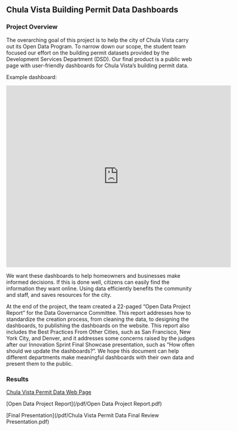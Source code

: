 ## Chula Vista Building Permit Data Dashboards

### Project Overview
The overarching goal of this project is to help the city of Chula Vista carry out its Open Data Program. To narrow down our scope, the student team focused our effort on the building permit datasets provided by the Development Services Department (DSD). Our final product is a public web page with user-friendly dashboards for Chula Vista’s building permit data.

Example dashboard:
<iframe width="600" height="486" src="https://app.powerbi.com/view?r=eyJrIjoiYzdiYWZmZTMtMmRmNC00NTk4LTgwNDktODM4YmVmYjkzMTU3IiwidCI6IjhhMTk4ODczLTRmZWMtNGU3Ni04MTgyLWNhNDc5ZWRiYmQ2MCIsImMiOjZ9&pageName=ReportSection" frameborder="0" allowFullScreen="true"></iframe>

We want these dashboards to help homeowners and businesses make informed decisions. If this is done well, citizens can easily find the information they want online. Using data efficiently benefits the community and staff, and saves resources for the city.

At the end of the project, the team created a 22-paged “Open Data Project Report” for the Data Governance Committee. This report addresses how to standardize the creation process, from cleaning the data, to designing the dashboards, to publishing the dashboards on the website. This report also includes the Best Practices From Other Cities, such as San Francisco, New York City, and Denver, and it addresses some concerns raised by the judges after our Innovation Sprint Final Showcase presentation, such as “How often should we update the dashboards?”. We hope this document can help different departments make meaningful dashboards with their own data and present them to the public.

### Results

[Chula Vista Permit Data Web Page](https://www.chulavistaca.gov/departments/development-services/permitdata)

[Open Data Project Report](/pdf/Open Data Project Report.pdf)

[Final Presentation](/pdf/Chula Vista Permit Data Final Review Presentation.pdf)

